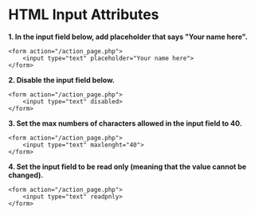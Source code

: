 # **HTML Input Attributes**

**1. In the input field below, add placeholder that says "Your name here".**

```
<form action="/action_page.php">
    <input type="text" placeholder="Your name here">
</form>
```

**2. Disable the input field below.**

```
<form action="/action_page.php">
    <input type="text" disabled>
</form>
```

**3. Set the max numbers of characters allowed in the input field to 40.**

```
<form action="/action_page.php">
    <input type="text" maxlenght="40">
</form>
```

**4. Set the input field to be read only (meaning that the value cannot be changed).**

```
<form action="/action_page.php">
    <input type="text" readpnly>
</form>
```